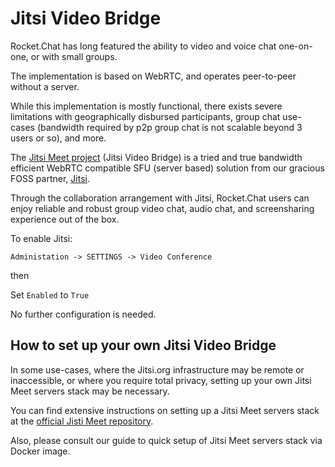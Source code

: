 # Jitsi Video Bridge

Rocket.Chat has long featured the ability to video and voice chat one-on-one, or with small groups. 

The implementation is based on WebRTC, and operates peer-to-peer without a server.   
 
 While this implementation is mostly functional, there exists severe limitations with geographically 
 disbursed participants, group chat use-cases (bandwidth required by p2p group chat
 is not scalable beyond 3 users or so), and more.

The [Jitsi Meet project](https://jitsi.org/Projects/JitsiMeet) (Jitsi Video Bridge) is a tried and true bandwidth efficient WebRTC compatible SFU (server based) 
solution from our gracious FOSS partner, [Jitsi](https://jitsi.org/).

Through the collaboration arrangement with Jitsi, Rocket.Chat users can enjoy  reliable and robust
group video chat, audio chat, and screensharing experience out of the box.  

To enable Jitsi:

`Administation -> SETTINGS -> Video Conference`

then

Set  `Enabled`  to `True`

No further configuration is needed.

## How to set up your own Jitsi Video Bridge

In some use-cases, where the Jitsi.org infrastructure may be remote or inaccessible, or where you
require total privacy,  setting up your own Jitsi Meet servers stack may be necessary.

You can find extensive instructions on setting up a Jitsi Meet servers stack at the [official Jisti Meet repository](https://github.com/jitsi/jitsi-meet).

Also, please consult our guide to quick setup of Jitsi Meet servers stack via Docker image.


